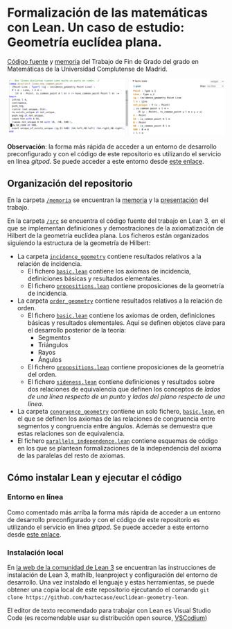 # Formalización de las matemáticas con Lean. Un caso de estudio: Geometría euclídea plana.

[Código fuente](./src) y [memoria](./memoria/memoria.pdf) del Trabajo de Fin de Grado del grado en Matemáticas de la Universidad Complutense de Madrid. 

![Captura de pantalla del entorno de desarrollo de Lean3 en VS Code.](./memoria/imgs/captura.png)

**Observación**: la forma más rápida de acceder a un entorno de desarrollo
preconfigurado y con el código de este repositorio es utilizando el servicio en
línea *gitpod*. Se puede acceder a este entorno desde [este enlace](https://gitpod.io/#/https://github.com/haztecaso/euclidean-geometry-lean).

[id]:https://www.url.com "https://www.url.com"

## Organización del repositorio

En la carpeta [`/memoria`](./memoria/) se encuentran la
[memoria](./memoria/memoria.pdf) y la [presentación](./memoria/presentacion.pdf)
del trabajo.

En la carpeta [`/src`](./src/) se encuentra el código fuente del trabajo en Lean
3, en el que se implementan definiciones y demostraciones de la axiomatización
de Hilbert de la geometría euclídea plana. Los ficheros están organizados
siguiendo la estructura de la geometría de Hilbert:

- La carpeta [`incidence_geometry`](./src/incidence_geometry/) contiene
  resultados relativos a la relación de incidencia.
  - El fichero [`basic.lean`](./src/incidence_geometry/basic.lean) contiene los 
  axiomas de incidencia, definiciones básicas y resultados elementales.
  - El fichero [`propositions.lean`](./src/incidence_geometry/propositions.lean) 
  contiene proposiciones de la geometría de incidencia.
- La carpeta [`order_geometry`](./src/order_geometry/) contiene resultados 
  relativos a la relación de orden.
  - El fichero [`basic.lean`](./src/order_geometry/basic.lean) contiene los 
  axiomas de orden, definiciones básicas y resultados elementales. Aquí se 
  definen objetos clave para el desarrollo posterior de la teoría:
    - Segmentos
    - Triángulos
    - Rayos
    - Ángulos 
  - El fichero [`propositions.lean`](./src/order_geometry/propositions.lean) 
  contiene proposiciones de la geometría del orden.
  - El fichero [`sideness.lean`](./src/order_geometry/sideness.lean) contiene 
  definiciones y resultados sobre dos relaciones de equivalencia que definen los 
  conceptos de *lados de una línea respecto de un punto* y *lados del plano 
  respecto de una línea*.
- La carpeta [`congruence_geometry`](./src/congruence_geometry/) contiene un
  solo fichero, [`basic.lean`](./src/congruence_geometry/basic.lean), en el que
  se definen los axiomas de las relaciones de congruencia entre segmentos y
  congruencia entre ángulos. Además se demuestra que estas relaciones son de
  equivalencia.
- El fichero [`parallels_independence.lean`](./src/parallels_independence.lean)
  contiene esquemas de código en los que se plantean formalizaciones de la
  independencia del axioma de las paralelas del resto de axiomas.

## Cómo instalar Lean y ejecutar el código

### Entorno en línea

Como comentado más arriba la forma más rápida de acceder a un entorno de
desarrollo preconfigurado y con el código de este repositorio es utilizando el
servicio en línea *gitpod*. Se puede acceder a este entorno desde [este
enlace](https://gitpod.io/#/https://github.com/haztecaso/euclidean-geometry-lean).

### Instalación local

En [la web de la comunidad de Lean
3](https://leanprover-community.github.io/get_started.html) se encuentran las
instrucciones de instalación de Lean 3, mathilb, leanproject y configuración del
entorno de desarrollo. Una vez instalado el lenguaje y estas herramientas, se
puede obtener una copia local de este repositorio ejecutando el comando `git
clone https://github.com/haztecaso/euclidean-geometry-lean`. 

El editor de texto recomendado para trabajar con Lean es Visual Studio Code (es
recomendable usar su distribución open source,
[VSCodium](https://vscodium.com/))

